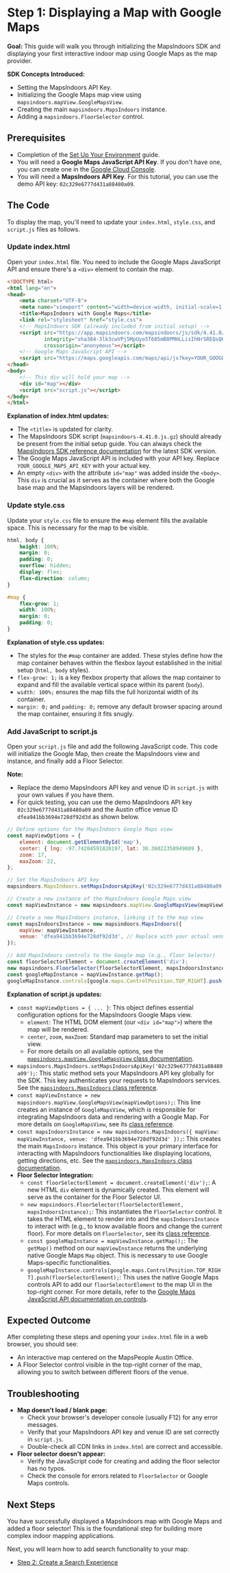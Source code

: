 # Step 1: Displaying a Map with Google Maps

**Goal:** This guide will walk you through initializing the MapsIndoors SDK and displaying your first interactive indoor map using Google Maps as the map provider.

**SDK Concepts Introduced:**

* Setting the MapsIndoors API Key.
* Initializing the Google Maps map view using `mapsindoors.mapView.GoogleMapsView`.
* Creating the main `mapsindoors.MapsIndoors` instance.
* Adding a `mapsindoors.FloorSelector` control.

## Prerequisites

* Completion of the [Set Up Your Environment](../../../README.md) guide.
* You will need a **Google Maps JavaScript API Key**. If you don't have one, you can create one in the [Google Cloud Console](https://console.cloud.google.com/).
* You will need a **MapsIndoors API Key**. For this tutorial, you can use the demo API key: `02c329e6777d431a88480a09`.

## The Code

To display the map, you'll need to update your `index.html`, `style.css`, and `script.js` files as follows.

### Update index.html

Open your `index.html` file. You need to include the Google Maps JavaScript API and ensure there's a `<div>` element to contain the map.

```html
<!DOCTYPE html>
<html lang="en">
<head>
    <meta charset="UTF-8">
    <meta name="viewport" content="width=device-width, initial-scale=1.0">
    <title>MapsIndoors with Google Maps</title>
    <link rel="stylesheet" href="style.css">
    <!-- MapsIndoors SDK (already included from initial setup) -->
    <script src="https://app.mapsindoors.com/mapsindoors/js/sdk/4.41.0/mapsindoors-4.41.0.js.gz"
            integrity="sha384-3lk3cwVPj5MpUyo5T605mB0PMHLLisIhNrSREQsQHjD9EXkHBjz9ETgopmTbfMDc"
            crossorigin="anonymous"></script>
    <!-- Google Maps JavaScript API -->
    <script src="https://maps.googleapis.com/maps/api/js?key=YOUR_GOOGLE_MAPS_API_KEY"></script>
</head>
<body>
    <!-- This div will hold your map -->
    <div id="map"></div>
    <script src="script.js"></script>
</body>
</html>
```

**Explanation of index.html updates:**

* The `<title>` is updated for clarity.
* The MapsIndoors SDK script (`mapsindoors-4.41.0.js.gz`) should already be present from the initial setup guide. You can always check the [MapsIndoors SDK reference documentation](https://app.mapsindoors.com/mapsindoors/js/sdk/latest/index.html) for the latest SDK version.
* The Google Maps JavaScript API is included with your API key. Replace `YOUR_GOOGLE_MAPS_API_KEY` with your actual key.
* An empty `<div>` with the attribute `id="map"` was added inside the `<body>`. This `div` is crucial as it serves as the container where both the Google base map and the MapsIndoors layers will be rendered.

### Update style.css

Update your `style.css` file to ensure the `#map` element fills the available space. This is necessary for the map to be visible.

```css
html, body {
    height: 100%;
    margin: 0;
    padding: 0;
    overflow: hidden;
    display: flex;
    flex-direction: column;
}

#map {
    flex-grow: 1;
    width: 100%;
    margin: 0;
    padding: 0;
}
```

**Explanation of style.css updates:**

* The styles for the `#map` container are added. These styles define how the map container behaves within the flexbox layout established in the initial setup (`html, body` styles).
* `flex-grow: 1;` is a key flexbox property that allows the map container to expand and fill the available vertical space within its parent (`body`).
* `width: 100%;` ensures the map fills the full horizontal width of its container.
* `margin: 0;` and `padding: 0;` remove any default browser spacing around the map container, ensuring it fits snugly.

### Add JavaScript to script.js

Open your `script.js` file and add the following JavaScript code. This code will initialize the Google Map, then create the MapsIndoors view and instance, and finally add a Floor Selector.

**Note:**

* Replace the demo MapsIndoors API key and venue ID in `script.js` with your own values if you have them.
* For quick testing, you can use the demo MapsIndoors API key `02c329e6777d431a88480a09` and the Austin office venue ID `dfea941bb3694e728df92d3d` as shown below.

```javascript
// Define options for the MapsIndoors Google Maps view
const mapViewOptions = {
    element: document.getElementById('map'),
    center: { lng: -97.74204591828197, lat: 30.36022358949809 },
    zoom: 17,
    maxZoom: 22,
};

// Set the MapsIndoors API key
mapsindoors.MapsIndoors.setMapsIndoorsApiKey('02c329e6777d431a88480a09');

// Create a new instance of the MapsIndoors Google Maps view
const mapViewInstance = new mapsindoors.mapView.GoogleMapsView(mapViewOptions);

// Create a new MapsIndoors instance, linking it to the map view
const mapsIndoorsInstance = new mapsindoors.MapsIndoors({
    mapView: mapViewInstance,
    venue: 'dfea941bb3694e728df92d3d', // Replace with your actual venue ID
});

// Add MapsIndoors controls to the Google map (e.g., Floor Selector)
const floorSelectorElement = document.createElement('div');
new mapsindoors.FloorSelector(floorSelectorElement, mapsIndoorsInstance);
const googleMapInstance = mapViewInstance.getMap();
googleMapInstance.controls[google.maps.ControlPosition.TOP_RIGHT].push(floorSelectorElement);
```

**Explanation of script.js updates:**

* `const mapViewOptions = { ... }`: This object defines essential configuration options for the MapsIndoors Google Maps view.
  * `element`: The HTML DOM element (our `<div id="map">`) where the map will be rendered.
  * `center`, `zoom`, `maxZoom`: Standard map parameters to set the initial view.
  * For more details on all available options, see the [`mapsindoors.mapView.GoogleMapsView` class documentation](https://app.mapsindoors.com/mapsindoors/js/sdk/latest/docs/mapsindoors.mapView.GoogleMapsView.html).
* `mapsindoors.MapsIndoors.setMapsIndoorsApiKey('02c329e6777d431a88480a09');`: This static method sets your MapsIndoors API key globally for the SDK. This key authenticates your requests to MapsIndoors services. See the [`mapsindoors.MapsIndoors` class reference](https://app.mapsindoors.com/mapsindoors/js/sdk/latest/docs/MapsIndoors.html).
* `const mapViewInstance = new mapsindoors.mapView.GoogleMapsView(mapViewOptions);`: This line creates an instance of `GoogleMapsView`, which is responsible for integrating MapsIndoors data and rendering with a Google Map. For more details on `GoogleMapsView`, see its [class reference](https://app.mapsindoors.com/mapsindoors/js/sdk/latest/docs/mapsindoors.mapView.GoogleMapsView.html).
* `const mapsIndoorsInstance = new mapsindoors.MapsIndoors({ mapView: mapViewInstance, venue: 'dfea941bb3694e728df92d3d' });`: This creates the main `MapsIndoors` instance. This object is your primary interface for interacting with MapsIndoors functionalities like displaying locations, getting directions, etc. See the [`mapsindoors.MapsIndoors` class documentation](https://app.mapsindoors.com/mapsindoors/js/sdk/latest/docs/MapsIndoors.html).
* **Floor Selector Integration:**
  * `const floorSelectorElement = document.createElement('div');`: A new HTML `div` element is dynamically created. This element will serve as the container for the Floor Selector UI.
  * `new mapsindoors.FloorSelector(floorSelectorElement, mapsIndoorsInstance);`: This instantiates the `FloorSelector` control. It takes the HTML element to render into and the `mapsIndoorsInstance` to interact with (e.g., to know available floors and change the current floor). For more details on `FloorSelector`, see its [class reference](https://app.mapsindoors.com/mapsindoors/js/sdk/latest/docs/mapsindoors.FloorSelector.html).
  * `const googleMapInstance = mapViewInstance.getMap();`: The `getMap()` method on our `mapViewInstance` returns the underlying native Google Maps `Map` object. This is necessary to use Google Maps-specific functionalities.
  * `googleMapInstance.controls[google.maps.ControlPosition.TOP_RIGHT].push(floorSelectorElement);`: This uses the native Google Maps controls API to add our `floorSelectorElement` to the map UI in the top-right corner. For more details, refer to the [Google Maps JavaScript API documentation on controls](https://developers.google.com/maps/documentation/javascript/controls).

## Expected Outcome

After completing these steps and opening your `index.html` file in a web browser, you should see:

* An interactive map centered on the MapsPeople Austin Office.
* A Floor Selector control visible in the top-right corner of the map, allowing you to switch between different floors of the venue.

## Troubleshooting

* **Map doesn't load / blank page:**
  * Check your browser's developer console (usually F12) for any error messages.
  * Verify that your MapsIndoors API key and venue ID are set correctly in `script.js`.
  * Double-check all CDN links in `index.html` are correct and accessible.
* **Floor selector doesn't appear:**
  * Verify the JavaScript code for creating and adding the floor selector has no typos.
  * Check the console for errors related to `FloorSelector` or Google Maps controls.

## Next Steps

You have successfully displayed a MapsIndoors map with Google Maps and added a floor selector! This is the foundational step for building more complex indoor mapping applications.

Next, you will learn how to add search functionality to your map:

* [Step 2: Create a Search Experience](../2-create-a-search-experience/readme.md)
